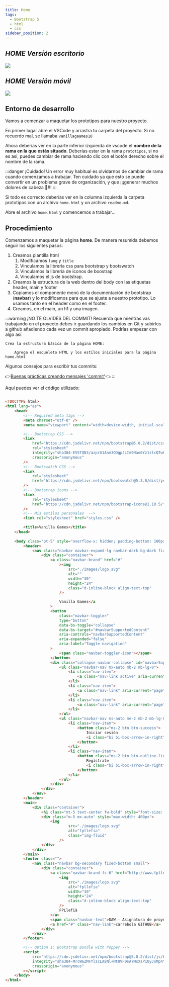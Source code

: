 ```yaml
---
title: Home
tags:
  - Bootstrap 5
  - html
  - css
sidebar_position: 2
---
```

## *HOME Versíón escritorio* 

![](/imagenes/v1/prototipos/home/home.png)

## *HOME Versíón móvil* 


![](/imagenes/v1/prototipos/home/home_movil.png)

## Entorno de desarrollo
Vamos a comenzar a maquetar los prototipos para nuestro proyecto.

En primer lugar abre el VSCode y arrastra tu carpeta del proyecto. Si no recuerdo mal, se llamaba `vanillagaames10`

Ahora deberías ver en la parte inferior izquierda de vscode el **nombre de la rama en la que estás situado**. Deberías estar en la rama `prototipos`, si no es así, puedes cambiar de rama haciendo clic con el botón derecho sobre el nombre de la rama.

:::danger ¡Cuidado!
Un error muy habitual es olvidarnos de cambiar de rama cuando comenzamos a trabajar. Ten cuidado ya que esto se puede convertir en un problema grave de organización, y que ¡¡¡generar muchos dolores de cabeza 🥴!!!
:::

Si todo es correcto deberías ver en la columna izquierda la carpeta prototipos con un archivo `home.html` y un archivo `readme.md`.

Abre el archivo `home.html` y comencemos a trabajar...
## Procedimiento

Comenzamos a maquetar la página **home**. De manera resumida debemos seguir los siguientes pasos:
1. Creamos plantilla html
   1. Modificamos `lang` y `title`
   2. Vinculamos la libreria css para bootstrap y bootswatch
   3. Vinculamos la librería de iconos de boostrap
   4. Vinculamos el js de bootstrap.
2. Creamos la estructura de la web dentro del body con las etiquetas header, main y footer
2. Copiamos el componente menú de la documentación de bootstrap (**navbar**) y lo modificamos para que se ajuste a nuestro prototipo. Lo usamos tanto en el header como en el footer.
3. Creamos, en el main, un h1 y una imagen.


:::warning ¡NO TE OLVIDES DEL COMMIT!
Recuerda que mientras vas trabajando en el proyecto  debes ir guardando los cambios en Git y subirlos a github añadiendo cada vez un commit apropiado. Podrías empezar con algo así: 

	Crea la estructura básica de la página HOME:
  
		Agrega el esqueleto HTML y los estilos iniciales para la página home.html

Algunos consejos para escribir tus commits:

👉[Buenas prácticas creando mensajes 'commit'](/blog/commit)👈
:::

Aquí puedes ver el código utilizado:


```html title="home.html"

<!DOCTYPE html>
<html lang="es">
	<head>
		<!-- Required meta tags -->
		<meta charset="utf-8" />
		<meta name="viewport" content="width=device-width, initial-scale=1" />

		<!-- Bootstrap CSS -->
		<link
			href="https://cdn.jsdelivr.net/npm/bootstrap@5.0.2/dist/css/bootstrap.min.css"
			rel="stylesheet"
			integrity="sha384-EVSTQN3/azprG1Anm3QDgpJLIm9Nao0Yz1ztcQTwFspd3yD65VohhpuuCOmLASjC"
			crossorigin="anonymous"
		/>
		<!-- Bootswatch CSS -->
		<link
			rel="stylesheet"
			href="https://cdn.jsdelivr.net/npm/bootswatch@5.3.0/dist/yeti/bootstrap.min.css"
		/>
		<!-- Bootstrap icons -->
		<link
			rel="stylesheet"
			href="https://cdn.jsdelivr.net/npm/bootstrap-icons@1.10.5/font/bootstrap-icons.css"
		/>
		<!-- Mis estilos personales  -->
		<link rel="stylesheet" href="styles.css" />

		<title>Vanilla Games</title>
	</head>
	
	<body class="pt-5" style="overflow-x: hidden; padding-bottom: 100px">
		<header>
			<nav class="navbar navbar-expand-lg navbar-dark bg-dark fixed-top">
				<div class="container">
					<a class="navbar-brand" href="#"
						><img
							src="./images/logo.svg"
							alt=""
							width="30"
							height="24"
							class="d-inline-block align-text-top"
						/>

						Vanilla Games</a
					>
					<button
						class="navbar-toggler"
						type="button"
						data-bs-toggle="collapse"
						data-bs-target="#navbarSupportedContent"
						aria-controls="navbarSupportedContent"
						aria-expanded="false"
						aria-label="Toggle navigation"
					>
						<span class="navbar-toggler-icon"></span>
					</button>
					<div class="collapse navbar-collapse" id="navbarSupportedContent">
						<ul class="navbar-nav mx-auto mb-2 mb-lg-0">
							<li class="nav-item">
								<a class="nav-link active" aria-current="page" href="#">Home</a>
							</li>
							<li class="nav-item">
								<a class="nav-link" aria-current="page" href="#">TOP5 Proyectos</a>
							</li>
							<li class="nav-item">
								<a class="nav-link" aria-current="page" href="#">A cerca de</a>
							</li>
						</ul>
						<ul class="navbar-nav ms-auto me-2 mb-2 mb-lg-0">
							<li class="nav-item">
								<button class="ms-2 btn btn-success">
									Iniciar sesión
									<i class="bi bi-box-arrow-in-right"></i>
								</button>
							</li>
							<li class="nav-item">
								<button class="ms-2 btn btn-outline-light">
									Regístrate
									<i class="bi bi-box-arrow-in-right"></i>
								</button>
							</li>
						</ul>
					</div>
				</div>
			</nav>
		</header>
		<main>
			<div class="container">
				<h1 class="mt-5 text-center fw-bold" style="font-size: 100px;">Vanilla Games</h1>
				<div class="m-5 mx-auto" style="max-width: 400px">
					<img
							src="./images/logo.svg"
							alt="fpllefia"
							class="img-fluid"
						/>
				</div>
			</div>
		</main>
		<footer class="">
			<nav class="navbar bg-secondary fixed-bottom small">
				<div class="container">
					<a class="navbar-brand fs-6" href="http://www.fpllefia.com">
						<img
							src="./images/logo.svg"
							alt="fpllefia"
							width="30"
							height="24"
							class="d-inline-block align-text-top"
						/>
						FPLlefià
					</a>
					<span class="navbar-text">DAW - Asignatura de proyectos</span>
					<a href="#" class="nav-link">carrebola GITHUB</a>
				</div>
			</nav>
		</footer>

		<!-- Option 1: Bootstrap Bundle with Popper -->
		<script
			src="https://cdn.jsdelivr.net/npm/bootstrap@5.0.2/dist/js/bootstrap.bundle.min.js"
			integrity="sha384-MrcW6ZMFYlzcLA8Nl+NtUVF0sA7MsXsP1UyJoMp4YLEuNSfAP+JcXn/tWtIaxVXM"
			crossorigin="anonymous"
		></script>
	</body>
</html>

```
